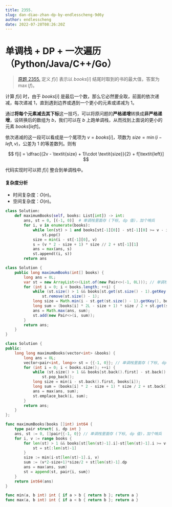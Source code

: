 ```yaml
---
title: 2355.
slug: dan-diao-zhan-dp-by-endlesscheng-9d6y
author: endlesscheng
date: 2022-07-28T08:26:20Z
---
```

# 单调栈 + DP + 一次遍历（Python/Java/C++/Go）
 
> [原题 2355.](https://leetcode.cn/problems/maximum-number-of-books-you-can-take)
定义 $f[i]$ 表示以 $\textit{books}[i]$ 结尾时取到的书的最大值，答案为 $\max(f)$。

计算 $f[i]$ 时，由于 $\textit{books}[i]$ 是最后一个数，那么它必然要全取，前面的依次递减，每次递减 $1$，直到遇到边界或遇到一个更小的元素或递减为 $1$。

通过**将每个元素减去其下标**这一技巧，可以将原问题的**严格递增**转换成**非严格递增**，设转换后的数组为 $b$，我们可以在 $b$ 上跑单调栈，从而找到上面说的更小的元素 $\textit{books}[\textit{left}]$。

依次递减的这一段可以看成是一个尾项为 $v=\textit{books}[i]$，项数为 $\textit{size}=\min(i-\textit{left},v)$，公差为 $1$ 的等差数列。则有

$$
f[i] = \dfrac{(2v - \textit{size} + 1)\cdot  \textit{size}}{2} + f[\textit{left}]
$$

代码实现时可以把 $f[i]$ 整合到单调栈中。

#### 复杂度分析

- 时间复杂度：$O(n)$。
- 空间复杂度：$O(n)$。

```py [sol1-Python3]
class Solution:
    def maximumBooks(self, books: List[int]) -> int:
        ans, st = 0, [(-1, 0)]  # 单调栈里面存 (下标, dp 值)，加个哨兵
        for i, v in enumerate(books):
            while len(st) > 1 and books[st[-1][0]] - st[-1][0] >= v - i:
                st.pop()
            size = min(i - st[-1][0], v)
            s = (v * 2 - size + 1) * size // 2 + st[-1][1]
            ans = max(ans, s)
            st.append((i, s))
        return ans
```

```java [sol1-Java]
class Solution {
    public long maximumBooks(int[] books) {
        long ans = 0L;
        var st = new ArrayList<>(List.of(new Pair<>(-1, 0L))); // 单调栈里面存 (下标, dp 值)，加个哨兵
        for (int i = 0; i < books.length; ++i) {
            while (st.size() > 1 && books[st.get(st.size() - 1).getKey()] - st.get(st.size() - 1).getKey() >= books[i] - i)
                st.remove(st.size() - 1);
            long size = Math.min(i - st.get(st.size() - 1).getKey(), books[i]);
            long sum = (books[i] * 2L - size + 1) * size / 2 + st.get(st.size() - 1).getValue();
            ans = Math.max(ans, sum);
            st.add(new Pair<>(i, sum));
        }
        return ans;
    }
}
```

```cpp [sol1-C++]
class Solution {
public:
    long long maximumBooks(vector<int> &books) {
        long ans = 0L;
        vector<pair<int, long>> st = {{-1, 0}}; // 单调栈里面存 (下标, dp 值)，加个哨兵
        for (int i = 0; i < books.size(); ++i) {
            while (st.size() > 1 && books[st.back().first] - st.back().first >= books[i] - i)
                st.pop_back();
            long size = min(i - st.back().first, books[i]);
            long sum = (books[i] * 2 - size + 1) * size / 2 + st.back().second;
            ans = max(ans, sum);
            st.emplace_back(i, sum);
        }
        return ans;
    }
};
```

```go [sol1-Go]
func maximumBooks(books []int) int64 {
	type pair struct{ i, dp int }
	ans, st := 0, []pair{{-1, 0}} // 单调栈里面存 (下标, dp 值)，加个哨兵
	for i, v := range books {
		for len(st) > 1 && books[st[len(st)-1].i]-st[len(st)-1].i >= v-i {
			st = st[:len(st)-1]
		}
		size := min(i-st[len(st)-1].i, v)
		sum := (v*2-size+1)*size/2 + st[len(st)-1].dp
		ans = max(ans, sum)
		st = append(st, pair{i, sum})
	}
	return int64(ans)
}

func min(a, b int) int { if a > b { return b }; return a }
func max(a, b int) int { if a < b { return b }; return a }
```

